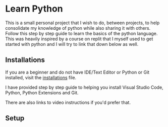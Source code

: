 # Learn Python

This is a small personal project that I wish to do, between projects, to help consolidate my knowledge of python while also sharing it with others. Follow this step by step guide to learn the basics of the python language. This was heavily inspired by a course on replit that I myself used to get started with python and I will try to link that down below as well.

## Installations

If you are a beginner and do not have IDE/Text Editor or Python or Git installed, visit the [installations](/INSTALLATIONS.md) file.

I have provided step by step guide to helping you install Visual Studio Code, Python, Python Extensions and Git.

There are also links to video instructions if you'd prefer that.

## Setup